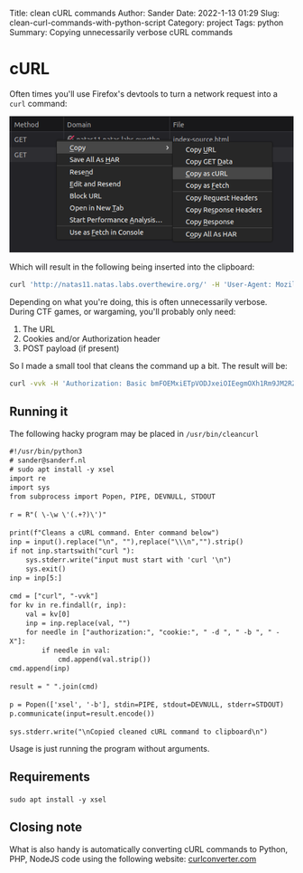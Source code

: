 Title: clean cURL commands
Author: Sander
Date: 2022-1-13 01:29
Slug: clean-curl-commands-with-python-script
Category: project
Tags: python
Summary: Copying unnecessarily verbose cURL commands

# cURL

Often times you'll use Firefox's devtools to turn a network request into a `curl` command:

![](../downloads/devtool_curl.png)

Which will result in the following being inserted into the clipboard:

```bash
curl 'http://natas11.natas.labs.overthewire.org/' -H 'User-Agent: Mozilla/5.0 (X11; Ubuntu; Linux x86_64; rv:95.0) Gecko/20100101 Firefox/95.0' -H 'Accept: text/html,application/xhtml+xml,application/xml;q=0.9,image/avif,image/webp,*/*;q=0.8' -H 'Accept-Language: en-US,en;q=0.5' -H 'Accept-Encoding: gzip, deflate' -H 'DNT: 1' -H 'Authorization: Basic bmFOEMxiETpVODJxeiOIEegmOXh1Rm9JM2RZWDYxczdPWkQ5SktvSw==' -H 'Connection: keep-alive' -H 'Upgrade-Insecure-Requests: 1' -H 'Pragma: no-cache' -H 'Cache-Control: no-cache'
```

Depending on what you're doing, this is often unnecessarily verbose. During CTF games, or wargaming, you'll probably only need:

1. The URL
2. Cookies and/or Authorization header
3. POST payload (if present)

So I made a small tool that cleans the command up a bit. The result will be:

```bash
curl -vvk -H 'Authorization: Basic bmFOEMxiETpVODJxeiOIEegmOXh1Rm9JM2RZWDYxczdPWkQ5SktvSw==' 'http://natas11.natas.labs.overthewire.org/'
```

## Running it

The following hacky program may be placed in `/usr/bin/cleancurl`

```python3
#!/usr/bin/python3
# sander@sanderf.nl
# sudo apt install -y xsel
import re
import sys
from subprocess import Popen, PIPE, DEVNULL, STDOUT

r = R"( \-\w \'(.+?)\')"

print(f"Cleans a cURL command. Enter command below")
inp = input().replace("\n", ""),replace("\\\n","").strip()
if not inp.startswith("curl "):
    sys.stderr.write("input must start with 'curl '\n")
    sys.exit()
inp = inp[5:]

cmd = ["curl", "-vvk"]
for kv in re.findall(r, inp):
    val = kv[0]
    inp = inp.replace(val, "")
    for needle in ["authorization:", "cookie:", " -d ", " -b ", " -X"]:
        if needle in val:
            cmd.append(val.strip()) 
cmd.append(inp)

result = " ".join(cmd)

p = Popen(['xsel', '-b'], stdin=PIPE, stdout=DEVNULL, stderr=STDOUT)
p.communicate(input=result.encode())

sys.stderr.write("\nCopied cleaned cURL command to clipboard\n")
```

Usage is just running the program without arguments.

## Requirements

`sudo apt install -y xsel`

## Closing note

What is also handy is automatically converting cURL commands to Python, PHP, NodeJS code using the following website: [curlconverter.com](https://curlconverter.com/)
